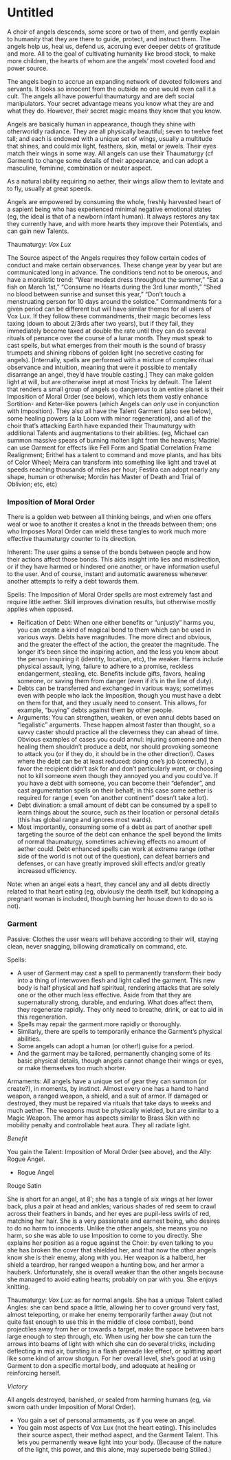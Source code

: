 # Untitled

A choir of angels descends, some score or two of them, and gently explain to humanity that they are there to guide, protect, and instruct them. The angels help us, heal us, defend us, accruing ever deeper debts of gratitude and more. All to the goal of cultivating humanity like brood stock, to make more children, the hearts of whom are the angels’ most coveted food and power source.

The angels begin to accrue an expanding network of devoted followers and servants. It looks so innocent from the outside no one would even call it a cult. The angels all have powerful thaumaturgy and are deft social manipulators. Your secret advantage means you know what they are and what they do. However, *their* secret magic means they know that you know.

Angels are basically human in appearance, though they shine with otherworldly radiance. They are all physically beautiful; seven to twelve feet tall; and each is endowed with a unique set of wings, usually a multitude that shines, and could mix light, feathers, skin, metal or jewels. Their eyes match their wings in some way. All angels can use their Thaumaturgy (cf Garment) to change some details of their appearance, and can adopt a masculine, feminine, combination or neuter aspect.

As a natural ability requiring no aether, their wings allow them to levitate and to fly, usually at great speeds.

Angels are empowered by consuming the whole, freshly harvested heart of a sapient being who has experienced minimal negative emotional states (eg, the ideal is that of a newborn infant human). It always restores any tax they currently have, and with more hearts they improve their Potentials, and can gain new Talents.

Thaumaturgy: *Vox Lux*

The Source aspect of the Angels requires they follow certain codes of conduct and make certain observances. These change year by year but are communicated long in advance. The conditions tend not to be onerous, and have a moralistic trend: “Wear modest dress throughout the summer,” “Eat a fish on March 1st,” “Consume no Hearts during the 3rd lunar month,” “Shed no blood between sunrise and sunset this year,” “Don’t touch a menstruating person for 10 days around the solstice.” Commandments for a given period can be different but will have similar themes for all users of Vox Lux. If they follow these commandments, their magic becomes less taxing (down to about 2/3rds after two years), but if they fail, they immediately become taxed at double the rate until they can do several rituals of penance over the course of a lunar month. They must speak to cast spells, but what emerges from their mouth is the sound of brassy trumpets and shining ribbons of golden light (no secretive casting for angels). [Internally, spells are performed with a mixture of complex ritual observance and intuition, meaning that were it possible to mentally disarrange an angel, they’d have trouble casting.] They can make golden light at will, but are otherwise inept at most Tricks by default. The Talent that renders a small group of angels so dangerous to an entire planet is their Imposition of Moral Order (see below), which lets them vastly enhance Sortition- and Keter-like powers (which Angels can *only* use in conjunction with Imposition). They also all have the Talent Garment (also see below), some healing powers (a la Loom with minor regeneration), and all of the choir that’s attacking Earth have expanded their Thaumaturgy with additional Talents and augmentations to their abilities. (eg, Michael can summon massive spears of burning molten light from the heavens; Madriel can use Garment for effects like Fell Form and Spatial Correlation Frame Realignment; Erithel has a talent to command and move plants, and has bits of Color Wheel; Meira can transform into something like light and travel at speeds reaching thousands of miles per hour; Festira can adopt nearly any shape, human or otherwise; Mordin has Master of Death and Trial of Oblivion; etc, etc)

### Imposition of Moral Order

There is a golden web between all thinking beings, and when one offers weal or woe to another it creates a knot in the threads between them; one who Imposes Moral Order can wield these tangles to work much more effective thaumaturgy counter to its direction.

Inherent: The user gains a sense of the bonds between people and how their actions affect those bonds. This aids insight into lies and misdirection, or if they have harmed or hindered one another, or have information useful to the user. And of course, instant and automatic awareness whenever another attempts to reify a debt towards them.

Spells: The Imposition of Moral Order spells are most extremely fast and require little aether. Skill improves divination results, but otherwise mostly applies when opposed.

- Reification of Debt: When one either benefits or “unjustly” harms you, you can create a kind of magical bond to them which can be used in various ways. Debts have magnitudes. The more direct and obvious, and the greater the effect of the action, the greater the magnitude. The longer it’s been since the inspiring action, and the less you know about the person inspiring it (identity, location, etc), the weaker. Harms include physical assault, lying, failure to adhere to a promise, reckless endangerment, stealing, etc. Benefits include gifts, favors, healing someone, or saving them from danger (even if it’s in the line of duty).
- Debts can be transferred and exchanged in various ways; sometimes even with people who lack the Imposition, though you must have a debt on them for that, and they usually need to consent. This allows, for example, “buying” debts against them by other people.
- Arguments: You can strengthen, weaken, or even annul debts based on “legalistic” arguments. These happen almost faster than thought, so a savvy caster should practice all the cleverness they can ahead of time. Obvious examples of cases you could annul: injuring someone and then healing them shouldn’t produce a debt, nor should provoking someone to attack you (or if they do, it should be in the other direction!). Cases where the debt can be at least reduced: doing one’s job (correctly), a favor the recipient didn’t ask for and don’t particularly want, or choosing not to kill someone even though they annoyed you and you could’ve. If you have a debt with someone, you can become their “defender”, and cast argumentation spells on their behalf; in this case some aether is required for range ( even “on another continent” doesn’t take a lot).
- Debt divination: a small amount of debt can be consumed by a spell to learn things about the source, such as their location or personal details (this has global range and ignores most wards).
- Most importantly, consuming some of a debt as part of another spell targeting the source of the debt can enhance the spell beyond the limits of normal thaumaturgy, sometimes achieving effects no amount of aether could. Debt enhanced spells can work at extreme range (other side of the world is not out of the question), can defeat barriers and defenses, or can have greatly improved skill effects and/or greatly increased efficiency.

Note: when an angel eats a heart, they cancel any and all debts directly related to that heart eating (eg, obviously the death itself, but kidnapping a pregnant woman is included, though burning her house down to do so is not).

### Garment

Passive: Clothes the user wears will behave according to their will, staying clean, never snagging, billowing dramatically on command, etc.

Spells:

- A user of Garment may cast a spell to permanently transform their body into a thing of interwoven flesh and light called the garment. This new body is half physical and half spiritual, rendering attacks that are solely one or the other much less effective. Aside from that they are supernaturally strong, durable, and enduring. What does affect them, they regenerate rapidly. They only need to breathe, drink, or eat to aid in this regeneration.
- Spells may repair the garment more rapidly or thoroughly.
- Similarly, there are spells to temporarily enhance the Garment’s physical abilities.
- Some angels can adopt a human (or other!) guise for a period.
- And the garment may be tailored, permanently changing some of its basic physical details, though angels cannot change their wings or eyes, or make themselves too much shorter.

Armaments: All angels have a unique set of gear they can summon (or create?), in moments, by instinct. Almost every one has a hand to hand weapon, a ranged weapon, a shield, and a suit of armor. If damaged or destroyed, they must be repaired via rituals that take days to weeks and much aether. The weapons must be physically wielded, but are similar to a Magic Weapon. The armor has aspects similar to Brass Skin with no mobility penalty and controllable heat aura. They all radiate light.

*Benefit*

You gain the Talent: Imposition of Moral Order (see above), and the Ally: Rogue Angel.

- Rogue Angel

Rouge Satin

She is short for an angel, at 8′; she has a tangle of six wings at her lower back, plus a pair at head and ankles; various shades of red seem to crawl across their feathers in bands, and her eyes are pupil-less swirls of red, matching her hair. She is a very passionate and earnest being, who desires to do no harm to innocents. Unlike the other angels, she means you no harm, so she was able to use Imposition to come to you directly. She explains her position as a rogue against the Choir: by even talking to you she has broken the cover that shielded her, and that now the other angels know she is their enemy, along with you. Her weapon is a halberd, her shield a teardrop, her ranged weapon a hunting bow, and her armor a hauberk. Unfortunately, she is overall weaker than the other angels because she managed to avoid eating hearts; probably on par with you. She enjoys knitting.

Thaumaturgy: *Vox Lux*: as for normal angels. She has a unique Talent called Angles: she can bend space a little, allowing her to cover ground very fast, almost teleporting, or make her enemy temporarily farther away (but not quite fast enough to use this in the middle of close combat), bend projectiles away from her or towards a target, make the space between bars large enough to step through, etc. When using her bow she can turn the arrows into beams of light with which she can do several tricks, including deflecting in mid air, bursting in a flash grenade like effect, or splitting apart like some kind of arrow shotgun. For her overall level, she’s good at using Garment to don a specific mortal body, and adequate at healing or reinforcing herself.

*Victory*

All angels destroyed, banished, or sealed from harming humans (eg, via sworn oath under Imposition of Moral Order).

- You gain a set of personal armaments, as if you were an angel.
- You gain most aspects of Vox Lux (not the heart eating). This includes their source aspect, their method aspect, and the Garment Talent. This lets you permanently weave light into your body. (Because of the nature of the light, this power, and this alone, may supersede being Stilled.)